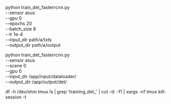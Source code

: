 python train_det_fasterrcnn.py \
  --sensor asus \
  --gpu 0 \
  --epochs 20 \
  --batch_size 8 \
  --lr 1e-4 \
  --input_dir path/a/txts \
  --output_dir path/a/output


python train_det_fasterrcnn.py \
  --sensor asus \
  --scene 0 \
  --gpu 0 \
  --input_dir /app/input/dataloader/ \
  --output_dir /app/output/det/


  df -h /dev/shm
tmux ls | grep 'training_det_' | cut -d: -f1 | xargs -n1 tmux kill-session -t